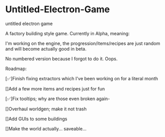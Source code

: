 # Untitled-Electron-Game
untitled electron game

A factory building style game. Currently in Alpha, meaning:

I'm working on the engine, the progression/items/recipes are just random and will become actually good in beta.

No numbered version because I forgot to do it. Oops.



Roadmap:

[✅]Finish fixing extractors which I've been working on for a literal month

[]Add a few more items and recipes just for fun

[✅]Fix tooltips; why are those even broken again-

[]Overhaul worldgen; make it not trash

[]Add GUIs to some buildings

[]Make the world actually... saveable...
